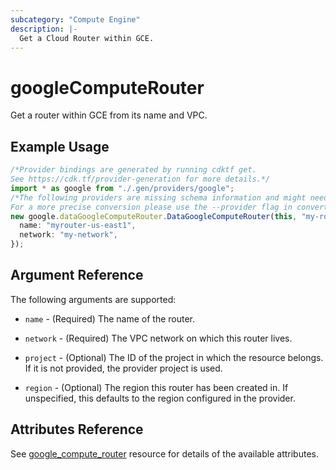 ```yaml
---
subcategory: "Compute Engine"
description: |-
  Get a Cloud Router within GCE.
---
```


# googleComputeRouter

Get a router within GCE from its name and VPC.

## Example Usage

```typescript
/*Provider bindings are generated by running cdktf get.
See https://cdk.tf/provider-generation for more details.*/
import * as google from "./.gen/providers/google";
/*The following providers are missing schema information and might need manual adjustments to synthesize correctly: google.
For a more precise conversion please use the --provider flag in convert.*/
new google.dataGoogleComputeRouter.DataGoogleComputeRouter(this, "my-router", {
  name: "myrouter-us-east1",
  network: "my-network",
});

```

## Argument Reference

The following arguments are supported:

*   `name` - (Required) The name of the router.

*   `network` - (Required) The VPC network on which this router lives.

*   `project` - (Optional) The ID of the project in which the resource
    belongs. If it is not provided, the provider project is used.

*   `region` - (Optional) The region this router has been created in. If
    unspecified, this defaults to the region configured in the provider.

## Attributes Reference

See [google\_compute\_router](https://registry.terraform.io/providers/hashicorp/google/latest/docs/resources/compute_router) resource for details of the available attributes.

